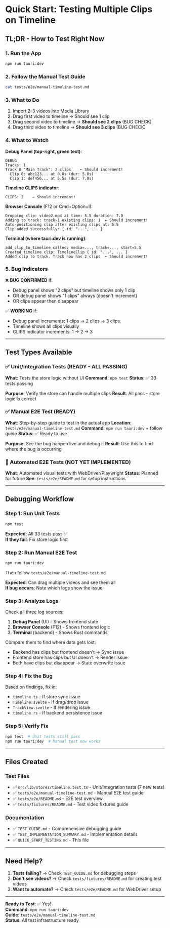 # Quick Start: Testing Multiple Clips on Timeline

## TL;DR - How to Test Right Now

### 1. Run the App

```bash
npm run tauri:dev
```

### 2. Follow the Manual Test Guide

```bash
cat tests/e2e/manual-timeline-test.md
```

### 3. What to Do

1. Import 2-3 videos into Media Library
2. Drag first video to timeline → Should see 1 clip
3. Drag second video to timeline → **Should see 2 clips** (BUG CHECK)
4. Drag third video to timeline → **Should see 3 clips** (BUG CHECK)

### 4. What to Watch

**Debug Panel (top-right, green text)**:

```
DEBUG
Tracks: 1
Track 0 "Main Track": 2 clips    ← Should increment!
  Clip 0: abc123... at 0.0s (dur: 5.0s)
  Clip 1: def456... at 5.5s (dur: 7.0s)
```

**Timeline CLIPS indicator**:

```
CLIPS: 2    ← Should increment!
```

**Browser Console** (F12 or Cmd+Option+I):

```
Dropping clip: video2.mp4 at time: 5.5 duration: 7.0
Adding to track: track-1 existing clips: 1  ← Should increment!
Auto-positioning clip after existing clips at: 5.5
Clip added successfully: { id: "...", ... }
```

**Terminal (where tauri:dev is running)**:

```
add_clip_to_timeline called: media=..., track=..., start=5.5
Created timeline clip: TimelineClip { id: "...", ... }
Added clip to track. Track now has 2 clips  ← Should increment!
```

### 5. Bug Indicators

❌ **BUG CONFIRMED** if:

- Debug panel shows "2 clips" but timeline shows only 1 clip
- OR debug panel shows "1 clips" always (doesn't increment)
- OR clips appear then disappear

✅ **WORKING** if:

- Debug panel increments: 1 clips → 2 clips → 3 clips
- Timeline shows all clips visually
- CLIPS indicator increments: 1 → 2 → 3

---

## Test Types Available

### ✅ Unit/Integration Tests (READY - ALL PASSING)

**What**: Tests the store logic without UI
**Command**: `npm test`
**Status**: ✅ 33 tests passing

**Purpose**: Verify the store can handle multiple clips
**Result**: All pass - store logic is correct

### ✅ Manual E2E Test (READY)

**What**: Step-by-step guide to test in the actual app
**Location**: `tests/e2e/manual-timeline-test.md`
**Command**: `npm run tauri:dev` + follow guide
**Status**: ✅ Ready to use

**Purpose**: See the bug happen live and debug it
**Result**: Use this to find where the bug is occurring

### 🚧 Automated E2E Tests (NOT YET IMPLEMENTED)

**What**: Automated visual tests with WebDriver/Playwright
**Status**: Planned for future
**See**: `tests/e2e/README.md` for setup instructions

---

## Debugging Workflow

### Step 1: Run Unit Tests

```bash
npm test
```

**Expected**: All 33 tests pass ✅  
**If they fail**: Fix store logic first

### Step 2: Run Manual E2E Test

```bash
npm run tauri:dev
```

Then follow `tests/e2e/manual-timeline-test.md`

**Expected**: Can drag multiple videos and see them all  
**If bug occurs**: Note which logs show the issue

### Step 3: Analyze Logs

Check all three log sources:

1. **Debug Panel** (UI) - Shows frontend state
2. **Browser Console** (F12) - Shows frontend logic
3. **Terminal** (backend) - Shows Rust commands

Compare them to find where data gets lost:

- Backend has clips but frontend doesn't → Sync issue
- Frontend store has clips but UI doesn't → Render issue
- Both have clips but disappear → State overwrite issue

### Step 4: Fix the Bug

Based on findings, fix in:

- `timeline.ts` - If store sync issue
- `Timeline.svelte` - If drag/drop issue
- `TrackView.svelte` - If rendering issue
- `timeline.rs` - If backend persistence issue

### Step 5: Verify Fix

```bash
npm test  # Unit tests still pass
npm run tauri:dev  # Manual test now works
```

---

## Files Created

### Test Files

- ✅ `src/lib/stores/timeline.test.ts` - Unit/integration tests (7 new tests)
- ✅ `tests/e2e/manual-timeline-test.md` - Manual E2E test guide
- ✅ `tests/e2e/README.md` - E2E test overview
- ✅ `tests/fixtures/README.md` - Test video fixtures guide

### Documentation

- ✅ `TEST_GUIDE.md` - Comprehensive debugging guide
- ✅ `TEST_IMPLEMENTATION_SUMMARY.md` - Implementation details
- ✅ `QUICK_START_TESTING.md` - This file

---

## Need Help?

1. **Tests failing?** → Check `TEST_GUIDE.md` for debugging steps
2. **Don't see videos?** → Check `tests/fixtures/README.md` for creating test videos
3. **Want to automate?** → Check `tests/e2e/README.md` for WebDriver setup

---

**Ready to Test**: ✅ Yes!  
**Command**: `npm run tauri:dev`  
**Guide**: `tests/e2e/manual-timeline-test.md`  
**Status**: All test infrastructure ready

